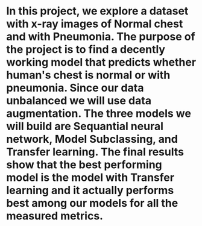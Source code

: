 # In this project, we explore a dataset with x-ray images of Normal chest and with Pneumonia. The purpose of the project is to find a decently working model that predicts whether human's chest is normal or with pneumonia. Since our data unbalanced we will use data augmentation. The three models we will build are Sequantial neural network, Model Subclassing, and Transfer learning. The final results show that the best performing model is the model with Transfer learning and it actually performs best among our models for all the measured metrics.

